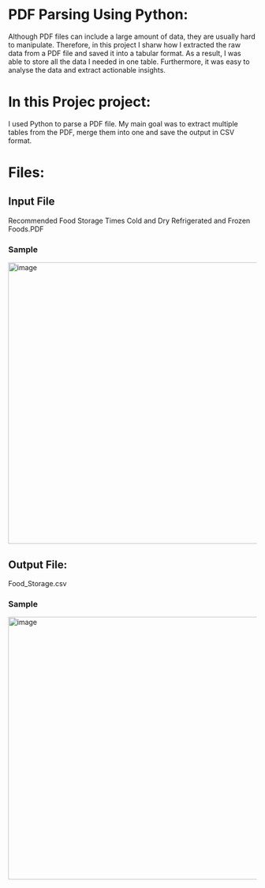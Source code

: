 # PDF Parsing Using Python:
Although PDF files can include a large amount of data, they are usually hard to manipulate. Therefore, in this project I sharw how I extracted the raw data from a PDF file and saved it into a tabular format. As a result, I was able to store all the data I needed in one table. Furthermore, it was easy to analyse the data and extract actionable insights. 

# In this Projec project:
I used Python to parse a PDF file. My main goal was to extract multiple tables from the PDF, merge them into one and save the output in CSV format.

# Files:
## Input File
Recommended Food Storage Times Cold and Dry Refrigerated and Frozen Foods.PDF

### Sample

<img width="570" alt="image" src="https://user-images.githubusercontent.com/67848891/113755864-76521700-9719-11eb-8fa6-be8dfb62ab95.png">


## Output File: 
Food_Storage.csv

### Sample

<img width="532" alt="image" src="https://user-images.githubusercontent.com/67848891/113755765-5f132980-9719-11eb-83df-89a569405019.png">
